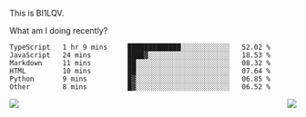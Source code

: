 This is BI1LQV.

What am I doing recently?

<!--START_SECTION:waka-->

```text
TypeScript   1 hr 9 mins     █████████████░░░░░░░░░░░░   52.02 %
JavaScript   24 mins         ████▓░░░░░░░░░░░░░░░░░░░░   18.53 %
Markdown     11 mins         ██░░░░░░░░░░░░░░░░░░░░░░░   08.32 %
HTML         10 mins         ██░░░░░░░░░░░░░░░░░░░░░░░   07.64 %
Python       9 mins          █▓░░░░░░░░░░░░░░░░░░░░░░░   06.85 %
Other        8 mins          █▓░░░░░░░░░░░░░░░░░░░░░░░   06.52 %
```

<!--END_SECTION:waka-->
<img align="right" src="https://github-readme-stats.vercel.app/api?username=bi1lqv&show_icons=true&count_private=true">

<img src="https://metrics.lecoq.io/bi1lqv?template=classic&base.activity=0&base.community=0&base.repositories=0&base.metadata=0&isocalendar=1&base=header%2C%20activity%2C%20community%2C%20repositories%2C%20metadata&base.indepth=false&base.hireable=false&isocalendar=false&isocalendar.duration=full-year&config.timezone=Asia%2FShanghai">
